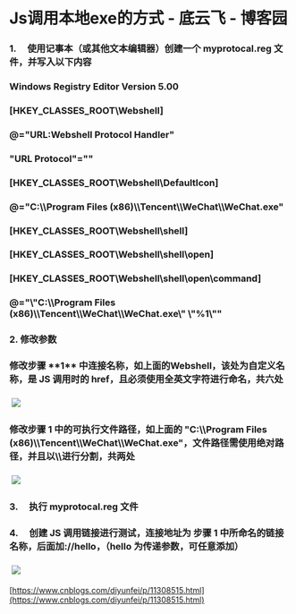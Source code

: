 # Js调用本地exe的方式 - 底云飞 - 博客园
### 1.     使用记事本（或其他文本编辑器）创建一个 myprotocal.reg 文件，并写入以下内容

### Windows Registry Editor Version 5.00

### \[HKEY_CLASSES_ROOT\\Webshell]

### @="URL:Webshell Protocol Handler"

### "URL Protocol"=""

### \[HKEY_CLASSES_ROOT\\Webshell\\DefaultIcon]

### @="C:\\\\Program Files (x86)\\\\Tencent\\\\WeChat\\\\WeChat.exe"

### \[HKEY_CLASSES_ROOT\\Webshell\\shell]

### \[HKEY_CLASSES_ROOT\\Webshell\\shell\\open]

### \[HKEY_CLASSES_ROOT\\Webshell\\shell\\open\\command]

### @="\\"C:\\\\Program Files (x86)\\\\Tencent\\\\WeChat\\\\WeChat.exe\\" \\"%1\\""

### **2.** **修改参数**

### **修改步骤 \*\***1\***\* 中连接名称，如上面的**Webshell，该处为自定义名称，是 JS 调用时的 href，且必须使用全英文字符进行命名，共六处

###  ![](https://img2018.cnblogs.com/blog/811883/201908/811883-20190806140403717-684923065.png)

### 修改步骤 1 中的可执行文件路径，如上面的 "C:\\\\Program Files (x86)\\\\Tencent\\\\WeChat\\\\WeChat.exe"，文件路径需使用绝对路径，并且以\\\\进行分割，共两处

###  ![](https://img2018.cnblogs.com/blog/811883/201908/811883-20190806140414789-23931683.png)

### 3.     执行 myprotocal.reg 文件

### 4.     创建 JS 调用链接进行测试，连接地址为 步骤 1 中所命名的链接名称，后面加://hello，（hello 为传递参数，可任意添加）

###  ![](https://img2018.cnblogs.com/blog/811883/201908/811883-20190806140422970-1198833592.png)

 [https://www.cnblogs.com/diyunfei/p/11308515.html](https://www.cnblogs.com/diyunfei/p/11308515.html)
